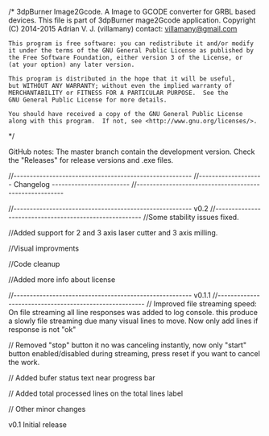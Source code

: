 /*	3dpBurner Image2Gcode. A Image to GCODE converter for GRBL based devices.
    This file is part of 3dpBurner mage2Gcode application.
    Copyright (C) 2014-2015  Adrian V. J. (villamany) contact: villamany@gmail.com

    This program is free software: you can redistribute it and/or modify
    it under the terms of the GNU General Public License as published by
    the Free Software Foundation, either version 3 of the License, or
    (at your option) any later version.

    This program is distributed in the hope that it will be useful,
    but WITHOUT ANY WARRANTY; without even the implied warranty of
    MERCHANTABILITY or FITNESS FOR A PARTICULAR PURPOSE.  See the
    GNU General Public License for more details.

    You should have received a copy of the GNU General Public License
    along with this program.  If not, see <http://www.gnu.org/licenses/>.
*/

GitHub notes:
The master branch contain the development version.
Check the "Releases" for release versions and .exe files.

//-------------------------------------------------------
//-------------------- Changelog ------------------------
//-------------------------------------------------------

//-------------------------------------------------------
v0.2
//-------------------------------------------------------
//Some stability issues fixed.

//Added support for 2 and 3 axis laser cutter and 3 axis milling.

//Visual improvments

//Code cleanup

//Added more info about license

//-------------------------------------------------------
v0.1.1
//-------------------------------------------------------
// Improved file streaming speed: On file streaming all line responses was added to log console. this produce a slowly file streaming due many visual lines to move. Now only add lines if response is not "ok"

// Removed "stop" button it no was canceling instantly, now only "start" button enabled/disabled during streaming, press reset if you want to cancel the work.

// Added bufer status text near progress bar

// Added total processed lines on the total lines label

// Other minor changes

v0.1 Initial release